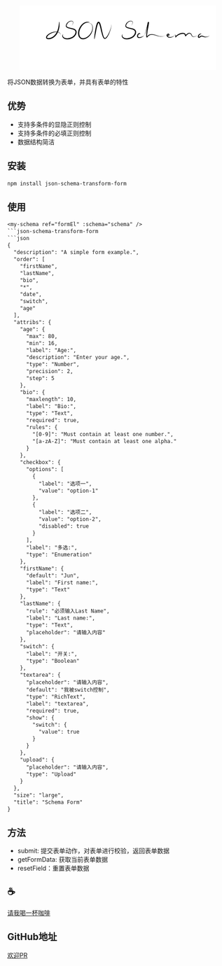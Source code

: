 <span><div align="center">
![img](/assets/icon.jpg)
</div></span>

将JSON数据转换为表单，并具有表单的特性

## 优势
- 支持多条件的显隐正则控制
- 支持多条件的必填正则控制
- 数据结构简洁

## 安装
```bash
npm install json-schema-transform-form
```

## 使用
```vue
<my-schema ref="formEl" :schema="schema" />
```json-schema-transform-form
```json
{
  "description": "A simple form example.",
  "order": [
    "firstName",
    "lastName",
    "bio",
    "*",
    "date",
    "switch",
    "age"
  ],
  "attribs": {
    "age": {
      "max": 80,
      "min": 16,
      "label": "Age:",
      "description": "Enter your age.",
      "type": "Number",
      "precision": 2,
      "step": 5
    },
    "bio": {
      "maxlength": 10,
      "label": "Bio:",
      "type": "Text",
      "required": true,
      "rules": {
        "[0-9]": "Must contain at least one number.",
        "[a-zA-Z]": "Must contain at least one alpha."
      }
    },
    "checkbox": {
      "options": [
        {
          "label": "选项一",
          "value": "option-1"
        },
        {
          "label": "选项二",
          "value": "option-2",
          "disabled": true
        }
      ],
      "label": "多选:",
      "type": "Enumeration"
    },
    "firstName": {
      "default": "Jun",
      "label": "First name:",
      "type": "Text"
    },
    "lastName": {
      "rule": "必须输入Last Name",
      "label": "Last name:",
      "type": "Text",
      "placeholder": "请输入内容"
    },
    "switch": {
      "label": "开关:",
      "type": "Boolean"
    },
    "textarea": {
      "placeholder": "请输入内容",
      "default": "我被switch控制",
      "type": "RichText",
      "label": "textarea",
      "required": true,
      "show": {
        "switch": {
          "value": true
        }
      }
    },
    "upload": {
      "placeholder": "请输入内容",
      "type": "Upload"
    }
  },
  "size": "large",
  "title": "Schema Form"
}
```

## 方法
- submit: 提交表单动作，对表单进行校验，返回表单数据
- getFormData: 获取当前表单数据
- resetField：重置表单数据

## :coffee: 
[请我喝一杯咖啡](https://github.com/Simon-He95/sponsor)

## GitHub地址
[欢迎PR](https://github.com/Simon-He95/json-schema-transform-form)
